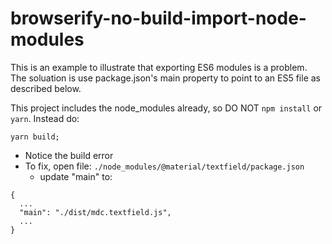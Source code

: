 # browserify-no-build-import-node-modules

This is an example to illustrate that exporting ES6 modules is a problem. The soluation is use package.json's main property to point to an ES5 file as described below.


This project includes the node_modules already, so DO NOT `npm install` or `yarn`. Instead do:

```
yarn build;
```

* Notice the build error
* To fix, open file: `./node_modules/@material/textfield/package.json`
  * update "main" to:
  
```
{
  ...
  "main": "./dist/mdc.textfield.js",
  ...
}
```


